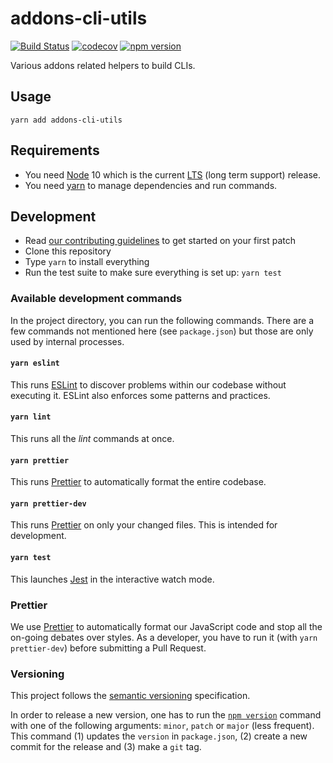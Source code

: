 # addons-cli-utils

[![Build Status](https://travis-ci.com/mozilla/addons-cli-utils.svg?branch=master)](https://travis-ci.com/mozilla/addons-cli-utils) [![codecov](https://codecov.io/gh/mozilla/addons-cli-utils/branch/master/graph/badge.svg)](https://codecov.io/gh/mozilla/addons-cli-utils) [![npm version](https://badge.fury.io/js/addons-cli-utils.svg)](https://badge.fury.io/js/addons-cli-utils)

Various addons related helpers to build CLIs.

## Usage

```
yarn add addons-cli-utils
```

## Requirements

- You need [Node](https://nodejs.org/) 10 which is the current [LTS](https://github.com/nodejs/LTS) (long term support) release.
- You need [yarn](https://yarnpkg.com/en/) to manage dependencies and run commands.

## Development

- Read [our contributing guidelines](./CONTRIBUTING.md) to get started on your first patch
- Clone this repository
- Type `yarn` to install everything
- Run the test suite to make sure everything is set up: `yarn test`

### Available development commands

In the project directory, you can run the following commands. There are a few commands not mentioned here (see `package.json`) but those are only used by internal processes.

#### `yarn eslint`

This runs [ESLint][] to discover problems within our codebase without executing it. ESLint also enforces some patterns and practices.

#### `yarn lint`

This runs all the _lint_ commands at once.

#### `yarn prettier`

This runs [Prettier][] to automatically format the entire codebase.

#### `yarn prettier-dev`

This runs [Prettier][] on only your changed files. This is intended for development.

#### `yarn test`

This launches [Jest][] in the interactive watch mode.

### Prettier

We use [Prettier][] to automatically format our JavaScript code and stop all the on-going debates over styles. As a developer, you have to run it (with `yarn prettier-dev`) before submitting a Pull Request.

### Versioning

This project follows the [semantic versioning](https://semver.org/) specification.

In order to release a new version, one has to run the [`npm version`](https://docs.npmjs.com/cli/version) command with one of the following arguments: `minor`, `patch` or `major` (less frequent). This command (1) updates the `version` in `package.json`, (2) create a new commit for the release and (3) make a `git` tag.

[eslint]: https://eslint.org/
[jest]: https://jestjs.io/
[prettier]: https://prettier.io/
